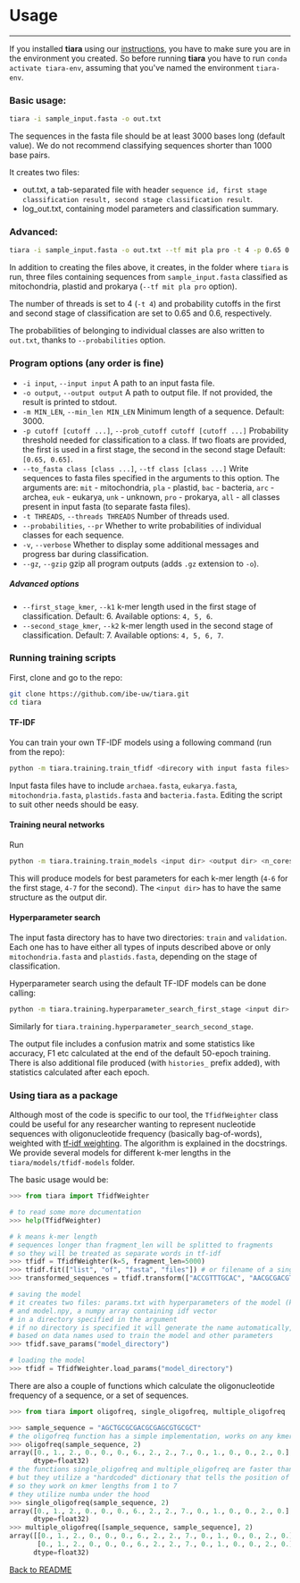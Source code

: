 # Usage

-----

If you installed **tiara** using our [instructions](detailed-installation.md), you have to make sure
you are in the environment you created. So before running **tiara** you have to run `conda activate tiara-env`,
assuming that you've named the environment `tiara-env`.

### Basic usage:
```bash
tiara -i sample_input.fasta -o out.txt
```

The sequences in the fasta file should be at least 3000 bases long (default value). We do not recommend classifying 
sequences shorter than 1000 base pairs.

It creates two files: 
 - out.txt, a tab-separated file with header `sequence id, first stage classification result, second stage classification result`.
 - log_out.txt, containing model parameters and classification summary.

### Advanced:

```bash
tiara -i sample_input.fasta -o out.txt --tf mit pla pro -t 4 -p 0.65 0.60 --probabilities
```

In addition to creating the files above, it creates, in the folder where `tiara` is run,
three files containing sequences from `sample_input.fasta` classified as 
mitochondria, plastid and prokarya (`--tf mit pla pro` option).

The number of threads is set to 4 (`-t 4`) and probability cutoffs 
in the first and second stage of classification are set to 0.65 and 0.6, respectively.

The probabilities of belonging to individual classes are also 
written to `out.txt`, thanks to `--probabilities` option.

### Program options (any order is fine)

- `-i input`, `--input input` A path to an input fasta file.
- `-o output`, `--output output` A path to output file. If not provided, the result is printed to stdout.
- `-m MIN_LEN`, `--min_len MIN_LEN` Minimum length of a sequence. Default: 3000.
- `-p cutoff [cutoff ...]`, `--prob_cutoff cutoff [cutoff ...]` Probability threshold needed for classification to a class.
    If two floats are provided, the first is used in a first stage, the second in the second stage
    Default: `[0.65, 0.65]`.
- `--to_fasta class [class ...]`, `--tf class [class ...]` Write sequences to fasta files specified in the arguments to this option.
    The arguments are: `mit` - mitochondria, `pla` - plastid, `bac` - bacteria,
    `arc` - archea, `euk` - eukarya, `unk` - unknown, `pro` - prokarya,
    `all` - all classes present in input fasta (to separate fasta files).
- `-t THREADS`, `--threads THREADS` Number of threads used.
- `--probabilities`, `--pr` Whether to write probabilities of individual classes for each sequence.
- `-v`, `--verbose` Whether to display some additional messages and progress bar during classification.
- `--gz`, `--gzip` gzip all program outputs (adds `.gz` extension to `-o`).
##### Advanced options
- `--first_stage_kmer`, `--k1` k-mer length used in the first stage of classification.
 Default: 6. Available options: `4, 5, 6`.
- `--second_stage_kmer`, `--k2` k-mer length used in the second stage of classification.
Default: 7. Available options: `4, 5, 6, 7`.
  

### Running training scripts

First, clone and go to the repo:
```bash
git clone https://github.com/ibe-uw/tiara.git
cd tiara
```

#### TF-IDF

You can train your own TF-IDF models using a following command (run from the repo):

```bash
python -m tiara.training.train_tfidf <direcory with input fasta files> <output directory>
```

Input fasta files have to include `archaea.fasta`, `eukarya.fasta`, 
`mitochondria.fasta`, `plastids.fasta` and `bacteria.fasta`. 
Editing the script to suit other needs should be easy.

#### Training neural networks

Run 
```bash
python -m tiara.training.train_models <input dir> <output dir> <n_cores>
```
This will produce models for best parameters for each k-mer length (`4-6` for the first stage, `4-7` for the second).
The `<input dir>` has to have the same structure as the output dir.

#### Hyperparameter search 

The input fasta directory has to have two directories: `train` and `validation`. 
Each one has to have either all types of inputs described above or only `mitochondria.fasta` and `plastids.fasta`,
depending on the stage of classification.

Hyperparameter search using the default TF-IDF models can be done calling:
```bash
python -m tiara.training.hyperparameter_search_first_stage <input dir> <output filename> <kmer length> <n_cores>
```
Similarly for `tiara.training.hyperparameter_search_second_stage`.

The output file includes a confusion matrix and some statistics
like accuracy, F1 etc calculated at the end of the default 50-epoch training.
There is also additional file produced (with `histories_` prefix added), with statistics calculated after each epoch.


### Using **tiara** as a package

Although most of the code is specific to our tool, 
the `TfidfWeighter` class could be useful for any researcher wanting to represent 
nucleotide sequences with oligonucleotide frequency (basically bag-of-words), 
weighted with [tf-idf weighting](https://en.wikipedia.org/wiki/Tf–idf).
The algorithm is explained in the docstrings. We provide several models for different k-mer lengths 
in the `tiara/models/tfidf-models` folder.

The basic usage would be:

```python
>>> from tiara import TfidfWeighter

# to read some more documentation
>>> help(TfidfWeighter)

# k means k-mer length
# sequences longer than fragment_len will be splitted to fragments
# so they will be treated as separate words in tf-idf
>>> tfidf = TfidfWeighter(k=5, fragment_len=5000)
>>> tfidf.fit(["list", "of", "fasta", "files"]) # or filename of a single fasta file
>>> transformed_sequences = tfidf.transform(["ACCGTTTGCAC", "AACGCGACGTGCGAGTTT"]) # or a single nucleotide sequence

# saving the model
# it creates two files: params.txt with hyperparameters of the model (k, fragment_len etc)
# and model.npy, a numpy array containing idf vector
# in a directory specified in the argument
# if no directory is specified it will generate the name automatically, 
# based on data names used to train the model and other parameters
>>> tfidf.save_params("model_directory") 

# loading the model
>>> tfidf = TfidfWeighter.load_params("model_directory")
```

There are also a couple of functions which calculate 
the oligonucleotide frequency of a sequence, or a set of sequences.

```python
>>> from tiara import oligofreq, single_oligofreq, multiple_oligofreq

>>> sample_sequence = "AGCTGCGCGACGCGAGCGTGCGCT"
# the oligofreq function has a simple implementation, works on any kmer, but is slower than the other ones
>>> oligofreq(sample_sequence, 2) 
array([0., 1., 2., 0., 0., 0., 6., 2., 2., 7., 0., 1., 0., 0., 2., 0.],
      dtype=float32)
# the functions single_oligofreq and multiple_oligofreq are faster than oligofreq
# but they utilize a "hardcoded" dictionary that tells the position of each kmer in an array
# so they work on kmer lengths from 1 to 7
# they utilize numba under the hood
>>> single_oligofreq(sample_sequence, 2)
array([0., 1., 2., 0., 0., 0., 6., 2., 2., 7., 0., 1., 0., 0., 2., 0.],
      dtype=float32)
>>> multiple_oligofreq([sample_sequence, sample_sequence], 2)
array([[0., 1., 2., 0., 0., 0., 6., 2., 2., 7., 0., 1., 0., 0., 2., 0.],
       [0., 1., 2., 0., 0., 0., 6., 2., 2., 7., 0., 1., 0., 0., 2., 0.]],
      dtype=float32)
```

[Back to README](README.md)

